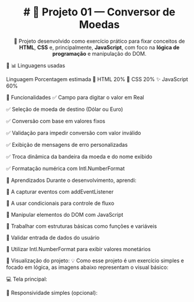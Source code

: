<h1 align="center"># 💱 Projeto 01 — Conversor de Moedas</h1>
<p align="center">🧠 Projeto desenvolvido como exercício prático para fixar conceitos de <strong>HTML</strong>, <strong>CSS</strong> e, principalmente, <strong>JavaScript</strong>, com foco na <strong>lógica de programação</strong> e manipulação do DOM.</p>
🚀 📊 Linguagens usadas




Linguagem	Porcentagem estimada
📄 HTML	20%
🎨 CSS	20%
✨ JavaScript	60%

🌟 Funcionalidades
✅ Campo para digitar o valor em Real

✅ Seleção de moeda de destino (Dólar ou Euro)

✅ Conversão com base em valores fixos

✅ Validação para impedir conversão com valor inválido

✅ Exibição de mensagens de erro personalizadas

✅ Troca dinâmica da bandeira da moeda e do nome exibido

✅ Formatação numérica com Intl.NumberFormat

🫠 Aprendizados
Durante o desenvolvimento, aprendi:

🔹 A capturar eventos com addEventListener

🔹 A usar condicionais para controle de fluxo

🔹 Manipular elementos do DOM com JavaScript

🔹 Trabalhar com estruturas básicas como funções e variáveis

🔹 Validar entrada de dados do usuário

🔹 Utilizar Intl.NumberFormat para exibir valores monetários

👀 Visualização do projeto:
💡 Como esse projeto é um exercício simples e focado em lógica, as imagens abaixo representam o visual básico:

💻 Tela principal:


📱 Responsividade simples (opcional):
